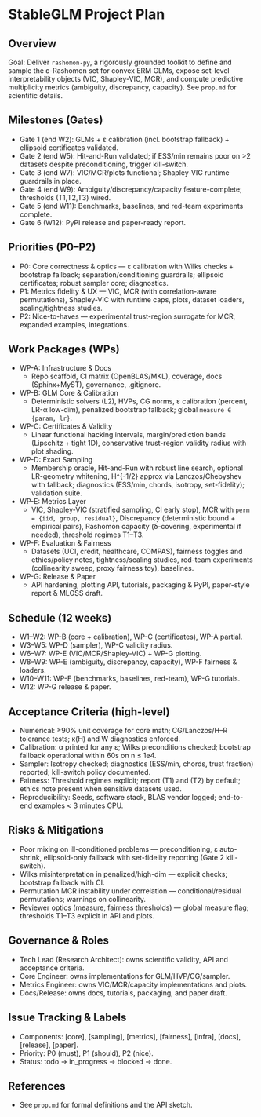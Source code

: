 # StableGLM Project Plan

## Overview

Goal: Deliver `rashomon-py`, a rigorously grounded toolkit to define and sample the ε-Rashomon set for convex ERM GLMs, expose set-level interpretability objects (VIC, Shapley-VIC, MCR), and compute predictive multiplicity metrics (ambiguity, discrepancy, capacity). See `prop.md` for scientific details.

## Milestones (Gates)

- Gate 1 (end W2): GLMs + ε calibration (incl. bootstrap fallback) + ellipsoid certificates validated.
- Gate 2 (end W5): Hit-and-Run validated; if ESS/min remains poor on >2 datasets despite preconditioning, trigger kill-switch.
- Gate 3 (end W7): VIC/MCR/plots functional; Shapley-VIC runtime guardrails in place.
- Gate 4 (end W9): Ambiguity/discrepancy/capacity feature-complete; thresholds (T1,T2,T3) wired.
- Gate 5 (end W11): Benchmarks, baselines, and red-team experiments complete.
- Gate 6 (W12): PyPI release and paper-ready report.

## Priorities (P0–P2)

- P0: Core correctness & optics — ε calibration with Wilks checks + bootstrap fallback; separation/conditioning guardrails; ellipsoid certificates; robust sampler core; diagnostics.
- P1: Metrics fidelity & UX — VIC, MCR (with correlation-aware permutations), Shapley-VIC with runtime caps, plots, dataset loaders, scaling/tightness studies.
- P2: Nice-to-haves — experimental trust-region surrogate for MCR, expanded examples, integrations.

## Work Packages (WPs)

- WP-A: Infrastructure & Docs
  - Repo scaffold, CI matrix (OpenBLAS/MKL), coverage, docs (Sphinx+MyST), governance, .gitignore.
- WP-B: GLM Core & Calibration
  - Deterministic solvers (L2), HVPs, CG norms, ε calibration (percent, LR-α low-dim), penalized bootstrap fallback; global `measure ∈ {param, lr}`.
- WP-C: Certificates & Validity
  - Linear functional hacking intervals, margin/prediction bands (Lipschitz + tight 1D), conservative trust-region validity radius with plot shading.
- WP-D: Exact Sampling
  - Membership oracle, Hit-and-Run with robust line search, optional LR-geometry whitening, H^{-1/2} approx via Lanczos/Chebyshev with fallback; diagnostics (ESS/min, chords, isotropy, set-fidelity); validation suite.
- WP-E: Metrics Layer
  - VIC, Shapley-VIC (stratified sampling, CI early stop), MCR with `perm = {iid, group, residual}`, Discrepancy (deterministic bound + empirical pairs), Rashomon capacity (δ-covering, experimental if needed), threshold regimes T1–T3.
- WP-F: Evaluation & Fairness
  - Datasets (UCI, credit, healthcare, COMPAS), fairness toggles and ethics/policy notes, tightness/scaling studies, red-team experiments (collinearity sweep, proxy fairness toy), baselines.
- WP-G: Release & Paper
  - API hardening, plotting API, tutorials, packaging & PyPI, paper-style report & MLOSS draft.

## Schedule (12 weeks)

- W1–W2: WP-B (core + calibration), WP-C (certificates), WP-A partial.
- W3–W5: WP-D (sampler), WP-C validity radius.
- W6–W7: WP-E (VIC/MCR/Shapley-VIC) + WP-G plotting.
- W8–W9: WP-E (ambiguity, discrepancy, capacity), WP-F fairness & loaders.
- W10–W11: WP-F (benchmarks, baselines, red-team), WP-G tutorials.
- W12: WP-G release & paper.

## Acceptance Criteria (high-level)

- Numerical: ≥90% unit coverage for core math; CG/Lanczos/H–R tolerance tests; κ(H) and W diagnostics enforced.
- Calibration: α printed for any ε; Wilks preconditions checked; bootstrap fallback operational within 60s on n ≤ 1e4.
- Sampler: Isotropy checked; diagnostics (ESS/min, chords, trust fraction) reported; kill-switch policy documented.
- Fairness: Threshold regimes explicit; report (T1) and (T2) by default; ethics note present when sensitive datasets used.
- Reproducibility: Seeds, software stack, BLAS vendor logged; end-to-end examples < 3 minutes CPU.

## Risks & Mitigations

- Poor mixing on ill-conditioned problems — preconditioning, ε auto-shrink, ellipsoid-only fallback with set-fidelity reporting (Gate 2 kill-switch).
- Wilks misinterpretation in penalized/high-dim — explicit checks; bootstrap fallback with CI.
- Permutation MCR instability under correlation — conditional/residual permutations; warnings on collinearity.
- Reviewer optics (measure, fairness thresholds) — global measure flag; thresholds T1–T3 explicit in API and plots.

## Governance & Roles

- Tech Lead (Research Architect): owns scientific validity, API and acceptance criteria.
- Core Engineer: owns implementations for GLM/HVP/CG/sampler.
- Metrics Engineer: owns VIC/MCR/capacity implementations and plots.
- Docs/Release: owns docs, tutorials, packaging, and paper draft.

## Issue Tracking & Labels

- Components: [core], [sampling], [metrics], [fairness], [infra], [docs], [release], [paper].
- Priority: P0 (must), P1 (should), P2 (nice).
- Status: todo → in_progress → blocked → done.

## References

- See `prop.md` for formal definitions and the API sketch.
